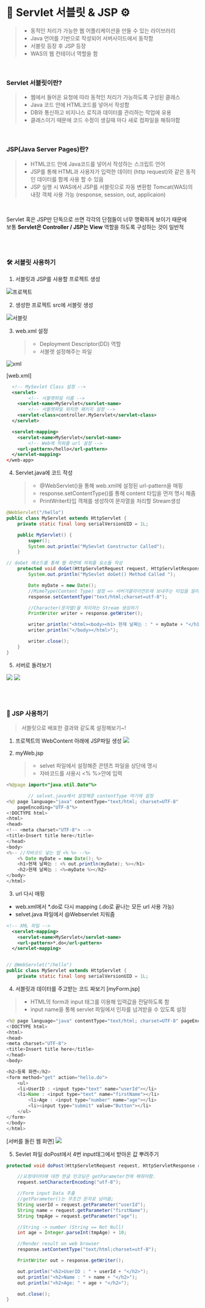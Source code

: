 # 🔗 Servlet 서블릿 & JSP ⚙️

> - 동적인 처리가 가능한 웹 어플리케이션을 만들 수 있는 라이브러리
> - Java 언어를 기반으로 작성되어 서버사이드에서 동작함
> - 서블릿 등장 후 JSP 등장
> - WAS의 웹 컨테이너 역할을 함

<br>

### Servlet 서블릿이란?

> - 웹에서 들어온 요청에 따라 동적인 처리가 가능하도록 구성된 클래스
> - Java 코드 안에 HTML코드를 넣어서 작성함
> - DB와 통신하고 비지니스 로직과 데이터를 관리하는 작업에 유용
> - 클래스이기 때문에 코드 수정이 생길때 마다 새로 컴파일을 해줘야함

<br>

### JSP(Java Server Pages)란?

> - HTML코드 안에 Java코드를 넣어서 작성하는 스크립트 언어
> - JSP를 통해 HTML과 사용자가 입력한 데이터 (http request)와 같은 동적인 데이터를 함께 사용 할 수 있음
> - JSP 실행 시 WAS에서 JSP를 서블릿으로 자동 변환함
>   Tomcat(WAS)의 내장 객체 사용 가능 (response, session, out, applicaion)

<br>
 
  
   Servlet 혹은 JSP만 단독으로 쓰면  각각의 단점들이 너무 명확하게 보이기 때문에 <br> 보통 **Servlet은 Controller / JSP는 View** 역할을 하도록 구성하는 것이 일반적

<br><br>

### 🛠 서블릿 사용하기

1. 서블릿과 JSP를 사용할 프로젝트 생성

![프로젝트](./imgs/servlet_0.png)

2. 생성한 프로젝트 src에 서블릿 생성

![서블릿](./imgs/servlet_1.png)

3. web.xml 설정
   > - Deployment Descriptor(DD) 역할
   > - 서블렛 설정해주는 파일

![xml](./imgs/servlet_2.png)

[web.xml]

```xml
  <!-- MySevlet Class 설정 -->
  <servlet>
        <!-- 서블렛파일 이름 -->
   	<servlet-name>MyServlet</servlet-name>
        <!-- 서블렛파일 위치한 패키지 설정 -->
   	<servlet-class>controller.MyServlet</servlet-class>
  </servlet>

  <servlet-mapping>
  	<servlet-name>MyServlet</servlet-name>
        <!-- Web에 띄워줄 url 설정 -->
  	<url-pattern>/hello</url-pattern>
  </servlet-mapping>
</web-app>
```

4. Servlet.java에 코드 작성
   > - @WebServlet()을 통해 web.xml에 설정된 url-pattern을 매핑
   > - response.setContentType()를 통해 content 타입을 먼저 명시 해줌
   > - PrintWriter타입 객체를 생성하여 문자열을 처리할 Stream생성

```java
@WebServlet("/hello")
public class MyServlet extends HttpServlet {
	private static final long serialVersionUID = 1L;

    public MyServlet() {
        super();
        System.out.println("MySevlet Constructor Called");
    }

// doGet 매소드를 통해 웹 화면에 띄워줄 요소들 작성
	protected void doGet(HttpServletRequest request, HttpServletResponse response) throws ServletException, IOException {
		System.out.println("MySevlet doGet() Method Called ");

		Date myDate = new Date();
		//MimeType(Content Type) 설정 => 서버가클라이언트에 보내주는 타입을 알려줌
		response.setContentType("text/html;charset=utf-8");

		//Character(문자열)을 처리하는 Stream 생성하기
		PrintWriter writer = response.getWriter();

		writer.println("<html><body><h1> 현재 날짜는 : " + myDate + "</h1>");
		writer.println("</body></html>");

		writer.close();
	}
}
```

5. 서버로 돌려보기

![](./imgs/servlet_4.png)
![](./imgs/servlet_5.png)

<br><br>

### 🔧 JSP 사용하기

> 서블릿으로 배포한 결과와 같도록 설정해보기~!

1. 프로젝트의 WebContent 아래에 JSP파일 생성
   ![](./imgs/jsp_0.png)

2. myWeb.jsp
   > - selvet 파일에서 설정해준 콘텐츠 파일을 상단에 명시
   > - 자바코드를 사용시 <% %>안에 입력

```java
<%@page import="java.util.Date"%>

        // selvet.java에서 설정해준 contentType 여기에 설정
<%@ page language="java" contentType="text/html; charset=UTF-8"
    pageEncoding="UTF-8"%>
<!DOCTYPE html>
<html>
<head>
<!-- <meta charset="UTF-8"> -->
<title>Insert title here</title>
</head>
<body>
<%-- //자바코드 넣는 법 <% %> --%>
	<% Date myDate = new Date(); %>
	<h1>현재 날짜는 : <% out.println(myDate); %></h1>
	<h2>현재 날짜는 : <%=myDate %></h2>
</body>
</html>
```

3. url 다시 매핑

- web.xml에서 \*.do로 다시 mapping (.do로 끝나는 모든 url 사용 가능)
- selvet.java 파일에서 @Webservlet 지워줌

```xml
<!-- XML 파일 -->
  <servlet-mapping>
  	<servlet-name>MyServlet</servlet-name>
	<url-pattern>*.do</url-pattern>
  </servlet-mapping>
```

```java

// @WebServlet("/hello")
public class MyServlet extends HttpServlet {
	private static final long serialVersionUID = 1L;

```

4. 서블릿과 데이터를 주고받는 코드 짜보기 [myForm.jsp]

> - HTML의 form과 input 태그를 이용해 입력값을 전달하도록 함
> - input name을 통해 servlet 파일에서 인자를 넘겨받을 수 있도록 설정

```java
<%@ page language="java" contentType="text/html; charset=UTF-8" pageEncoding="UTF-8"%>
<!DOCTYPE html>
<html>
<head>
<meta charset="UTF-8">
<title>Insert title here</title>
</head>
<body>

<h2>등록 화면</h2>
<form method="get" action="hello.do">
    <ul>
	<li>UserID : <input type="text" name="userId"></li>
	<li>Name : <input type="text" name="firstName"></li>
        <li>Age : <input type="number" name="age"></li>
        <li><input type="submit" value="Button"></li>
    </ul>
</form>
</body>
</html>
```

[서버를 돌린 웹 화면]
![](./imgs/jsp_1.png)

5. Sevlet 파일 doPost에서 4번 input태그에서 받아온 값 뿌려주기

```java
protected void doPost(HttpServletRequest request, HttpServletResponse response) throws ServletException, IOException {

    //요청데이터에 대한 한글 인코딩은 getParameter전에 해줘야함.
    request.setCharacterEncoding("utf-8");

    //Form input Data 추출
    //getParameter()는 무조건 문자로 넘어옴;
	String userId = request.getParameter("userId");
	String name = request.getParameter("firstName");
	String tmpAge = request.getParameter("age");

	//String -> number (String == Not Null)
	int age = Integer.parseInt(tmpAge) + 10;

	//Render result on web browser
	response.setContentType("text/html;charset=utf-8");

	PrintWriter out = response.getWriter();

	out.println("<h2>UserID : " + userId + "</h2>");
	out.println("<h2>Name : " + name + "</h2>");
	out.println("<h2>Age: " + age + "</h2>");

	out.close();
}
```
